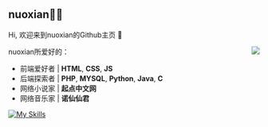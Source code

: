 ## nuoxian👨‍💻
Hi, 欢迎来到nuoxian的Github主页 👋

<img align="right" src="https://github-readme-stats.vercel.app/api?username=nuoxi4n&show_icons=true&number_format=long&border_radius=20&rank_icon=percentile&ring_color=75C3FD&hide=issues&include_all_commits=true&count_private=true&hide_title=true" />



nuoxian所爱好的：

- 前端爱好者 | **HTML**, **CSS**, **JS**
- 后端探索者 | **PHP**, **MYSQL**, **Python**, **Java**, **C**
- 网络小说家 | **起点中文网**
- 网络音乐家 | **诺仙仙君**

[![My Skills](https://skillicons.dev/icons?i=js,html,css,php,apple,azure,cpp,discord,docker,git,github,gitlab,gmail,godot,jquery,linux,md,mysql,nginx,nodejs,npm,nuxtjs,ps,pnpm,postgres,powershell,pr,py,redis,twitter,unity,unreal,v,vercel,vite,vscode,vue,windows,wordpress&perline=20)](https://nuoxiana.cn)
